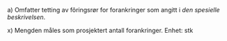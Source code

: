 a) Omfatter tetting av fôringsrør for forankringer som angitt i *den spesielle beskrivelsen*.

x) Mengden måles som prosjektert antall forankringer. Enhet: stk

